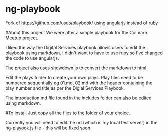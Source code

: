 # ng-playbook
Fork of https://github.com/usds/playbook/ using angularjs instead of ruby

#About this project
We were after a simple playbook for the CoLearn Meetup project.  

I liked the way the Digital Services playbook allows users to edit the playbook using markdown.  I didn't want to have to use ruby so I've changed the code to use angularjs.

The project also uses showdown.js to convert the markdown to html.

Edit the plays folder to create your own plays. Play files need to be numbered sequentially eg 01.md, 02.md with the header containing the play_number and title as per the Digial Services Playbook.

The introduction.md file found in the includes folder can also be edited using markdown.

#To install
Just copy all the files to the folder of your choice.

Currently you will need to edit the url (which is my local test server) in the ng-playook.js file - this will be fixed soon.
